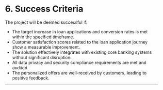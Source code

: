# 6. Success Criteria

The project will be deemed successful if:
*   The target increase in loan applications and conversion rates is met within the specified timeframe.
*   Customer satisfaction scores related to the loan application journey show a measurable improvement.
*   The solution effectively integrates with existing core banking systems without significant disruption.
*   All data privacy and security compliance requirements are met and audited.
*   The personalized offers are well-received by customers, leading to positive feedback.

---